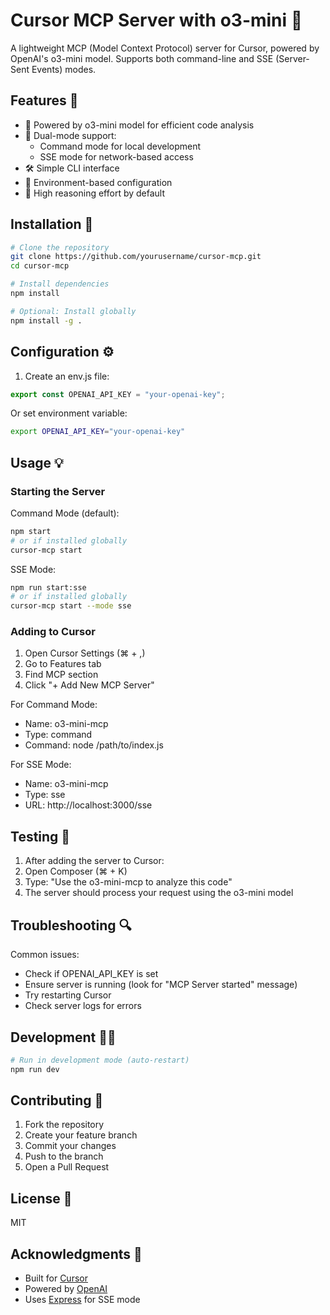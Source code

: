 # Cursor MCP Server with o3-mini 🚀

A lightweight MCP (Model Context Protocol) server for Cursor, powered by OpenAI's o3-mini model. Supports both command-line and SSE (Server-Sent Events) modes.

## Features 🌟

- 🤖 Powered by o3-mini model for efficient code analysis
- 🔄 Dual-mode support:
  - Command mode for local development
  - SSE mode for network-based access
- 🛠️ Simple CLI interface
- 🔑 Environment-based configuration
- 🎯 High reasoning effort by default

## Installation 🔧

```bash
# Clone the repository
git clone https://github.com/yourusername/cursor-mcp.git
cd cursor-mcp

# Install dependencies
npm install

# Optional: Install globally
npm install -g .
```

## Configuration ⚙️

1. Create an env.js file:
```javascript
export const OPENAI_API_KEY = "your-openai-key";
```

Or set environment variable:
```bash
export OPENAI_API_KEY="your-openai-key"
```

## Usage 💡

### Starting the Server

Command Mode (default):
```bash
npm start
# or if installed globally
cursor-mcp start
```

SSE Mode:
```bash
npm run start:sse
# or if installed globally
cursor-mcp start --mode sse
```

### Adding to Cursor

1. Open Cursor Settings (⌘ + ,)
2. Go to Features tab
3. Find MCP section
4. Click "+ Add New MCP Server"

For Command Mode:
- Name: o3-mini-mcp
- Type: command
- Command: node /path/to/index.js

For SSE Mode:
- Name: o3-mini-mcp
- Type: sse
- URL: http://localhost:3000/sse

## Testing 🧪

1. After adding the server to Cursor:
2. Open Composer (⌘ + K)
3. Type: "Use the o3-mini-mcp to analyze this code"
4. The server should process your request using the o3-mini model

## Troubleshooting 🔍

Common issues:
- Check if OPENAI_API_KEY is set
- Ensure server is running (look for "MCP Server started" message)
- Try restarting Cursor
- Check server logs for errors

## Development 👨‍💻

```bash
# Run in development mode (auto-restart)
npm run dev
```

## Contributing 🤝

1. Fork the repository
2. Create your feature branch
3. Commit your changes
4. Push to the branch
5. Open a Pull Request

## License 📄

MIT

## Acknowledgments 🙏

- Built for [Cursor](https://cursor.sh)
- Powered by [OpenAI](https://openai.com/)
- Uses [Express](https://expressjs.com/) for SSE mode
